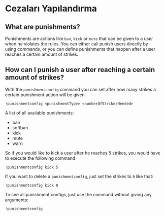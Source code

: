 # Cezaları Yapılandırma

## What are punishments?

Punishments are actions like `ban`, `kick` or `mute` that can be given to a user when he violates the rules. You can either call punish users directly by using commands, or you can define punishments that happen after a user reaches a certain amount of strikes.

## How can I punish a user after reaching a certain amount of strikes?

With the `punishmentconfig` command you can set after how many strikes a certain punishment action will be given.

```text
!punishmentconfig <punishmentType> <numberOfStrikesNeeded>
```

A list of all available punishments:

* ban
* softban
* kick
* mute
* warn

So if you would like to kick a user after he reaches 5 strikes, you would have to execute the following command

```text
!punishmentconfig kick 5
```

If you want to delete a `punishmentconfig`, just set the strikes to `0` like that:

```text
!punishmentconfig kick 0
```

To see all punishment configs, just use the command without giving any arguments:

```text
!punishmentconfig
```

